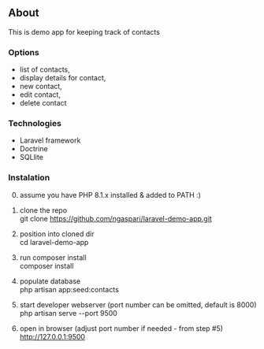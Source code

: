 ## About

This is demo app for keeping track of contacts

### Options
- list of contacts,
- display details for contact,
- new contact,
- edit contact,
- delete contact
 
### Technologies
- Laravel framework
- Doctrine
- SQLlite

### Instalation

0)	assume you have PHP 8.1.x installed & added to PATH  :)  

1)	clone the repo  
	git clone https://github.com/ngaspari/laravel-demo-app.git

2)	position into cloned dir  
	cd laravel-demo-app

3)	run composer install  
	composer install

4)	populate database  
	php artisan app:seed:contacts

5)	start developer webserver (port number can be omitted, default is 8000)  
	php artisan serve --port 9500

6)	open in browser (adjust port number if needed - from step #5)  
	http://127.0.0.1:9500
	
